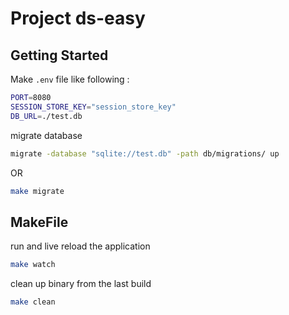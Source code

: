 # Project ds-easy


## Getting Started


Make `.env` file like following :

```bash
PORT=8080
SESSION_STORE_KEY="session_store_key"
DB_URL=./test.db
```

migrate database
```bash
migrate -database "sqlite://test.db" -path db/migrations/ up
```
OR
```bash
make migrate
```

## MakeFile

run and live reload the application
```bash
make watch
```

clean up binary from the last build
```bash
make clean
```
